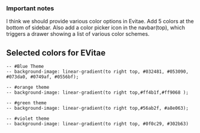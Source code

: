 ### Important notes
I think we should provide various color options in Evitae. Add 5 colors at the bottom of sidebar. Also add a color picker icon in the navbar(top), which triggers a drawer showing a list of various color schemes.
## Selected colors for EVitae
    -- #Blue Theme
    -- background-image: linear-gradient(to right top, #032481, #053090, #073da0, #0749af, #0556bf);
    
    -- #orange theme
    -- background-image: linear-gradient(to right top,#ff4b1f,#ff9068 );
    
    -- #green theme
    -- background-image: linear-gradient(to right top,#56ab2f, #a8e063);
    
    -- #violet theme
    -- background-image: linear-gradient(to right top, #0f0c29, #302b63)
    
